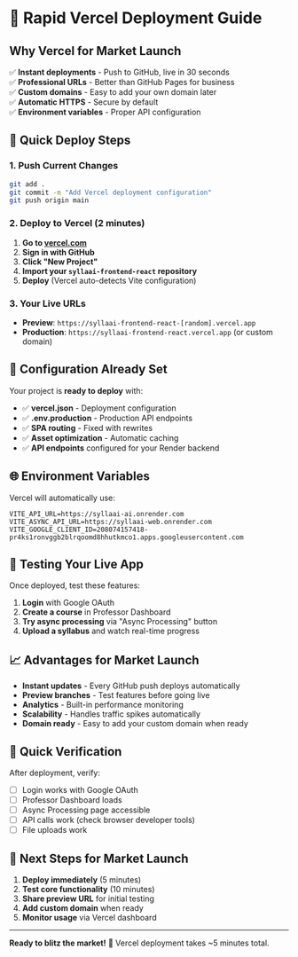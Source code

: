 # 🚀 Rapid Vercel Deployment Guide

## Why Vercel for Market Launch

✅ **Instant deployments** - Push to GitHub, live in 30 seconds  
✅ **Professional URLs** - Better than GitHub Pages for business  
✅ **Custom domains** - Easy to add your own domain later  
✅ **Automatic HTTPS** - Secure by default  
✅ **Environment variables** - Proper API configuration  

## 🎯 Quick Deploy Steps

### 1. Push Current Changes
```bash
git add .
git commit -m "Add Vercel deployment configuration"
git push origin main
```

### 2. Deploy to Vercel (2 minutes)
1. **Go to [vercel.com](https://vercel.com)**
2. **Sign in with GitHub**
3. **Click "New Project"**
4. **Import your `syllaai-frontend-react` repository**
5. **Deploy** (Vercel auto-detects Vite configuration)

### 3. Your Live URLs
- **Preview**: `https://syllaai-frontend-react-[random].vercel.app`
- **Production**: `https://syllaai-frontend-react.vercel.app` (or custom domain)

## 🔧 Configuration Already Set

Your project is **ready to deploy** with:

- ✅ **vercel.json** - Deployment configuration
- ✅ **.env.production** - Production API endpoints
- ✅ **SPA routing** - Fixed with rewrites
- ✅ **Asset optimization** - Automatic caching
- ✅ **API endpoints** configured for your Render backend

## 🌐 Environment Variables

Vercel will automatically use:
```
VITE_API_URL=https://syllaai-ai.onrender.com
VITE_ASYNC_API_URL=https://syllaai-web.onrender.com
VITE_GOOGLE_CLIENT_ID=208074157418-pr4ks1ronvggb2blrqoomd8hhutkmco1.apps.googleusercontent.com
```

## 🎉 Testing Your Live App

Once deployed, test these features:
1. **Login** with Google OAuth
2. **Create a course** in Professor Dashboard
3. **Try async processing** via "Async Processing" button
4. **Upload a syllabus** and watch real-time progress

## 📈 Advantages for Market Launch

- **Instant updates** - Every GitHub push deploys automatically
- **Preview branches** - Test features before going live
- **Analytics** - Built-in performance monitoring
- **Scalability** - Handles traffic spikes automatically
- **Domain ready** - Easy to add your custom domain when ready

## 🚨 Quick Verification

After deployment, verify:
- [ ] Login works with Google OAuth
- [ ] Professor Dashboard loads
- [ ] Async Processing page accessible
- [ ] API calls work (check browser developer tools)
- [ ] File uploads work

## 🎯 Next Steps for Market Launch

1. **Deploy immediately** (5 minutes)
2. **Test core functionality** (10 minutes)
3. **Share preview URL** for initial testing
4. **Add custom domain** when ready
5. **Monitor usage** via Vercel dashboard

---

**Ready to blitz the market!** 🚀 Vercel deployment takes ~5 minutes total.